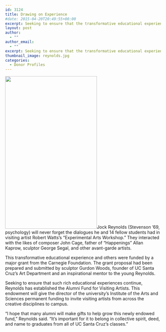 ```yaml
---
id: 3124
title: Drawing on Experience
#date: 2015-04-20T20:49:55+00:00
excerpt: Seeking to ensure that the transformative educational experiences he had as a UC Santa Cruz student continue, alumnus Jock Reynolds has established the Alumni Fund for Visiting Artists.
layout: post
author:
  - ""
author_email:
  - ""
excerpt: Seeking to ensure that the transformative educational experiences he had as a UC Santa Cruz student continue, alumnus Jock Reynolds has established the Alumni Fund for Visiting Artists.
thumbnail_image: reynolds.jpg
categories:
  - Donor Profiles
---
```

<img class="alignright size-full wp-image-3125" src="http://live-ucsc-giving.pantheonsite.io/wp-content/uploads/2017/09/reynolds.jpg" alt="" width="297" height="494" srcset="https://ucsc-giving.lndo.site/wp-content/uploads/2017/09/reynolds.jpg 297w, https://ucsc-giving.lndo.site/wp-content/uploads/2017/09/reynolds-180x300.jpg 180w" sizes="(max-width: 297px) 100vw, 297px" />Jock Reynolds (Stevenson &#8217;69, psychology) will never forget the dialogues he and 14 fellow students had in visiting artist Robert Watts&#8217;s &#8220;Experimental Arts Workshop.&#8221; They interacted with the likes of composer John Cage, father of &#8220;Happenings&#8221; Allan Kaprow, sculptor George Segal, and other avant-garde artists.

This transformative educational experience and others were funded by a major grant from the Carnegie Foundation. The grant proposal had been prepared and submitted by sculptor Gurdon Woods, founder of UC Santa Cruz&#8217;s Art Department and an inspirational mentor to the young Reynolds.

Seeking to ensure that such rich educational experiences continue, Reynolds has established the Alumni Fund for Visiting Artists. This endowment will give the director of the university&#8217;s Institute of the Arts and Sciences permanent funding to invite visiting artists from across the creative disciplines to campus.

&#8220;I hope that many alumni will make gifts to help grow this newly endowed fund,&#8221; Reynolds said. &#8220;It&#8217;s important for it to belong in collective spirit, deed, and name to graduates from all of UC Santa Cruz&#8217;s classes.&#8221;
